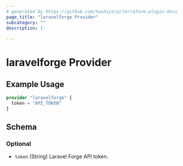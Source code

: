 ```yaml
---
# generated by https://github.com/hashicorp/terraform-plugin-docs
page_title: "laravelforge Provider"
subcategory: ""
description: |-
  
---
```


# laravelforge Provider



## Example Usage

```terraform
provider "laravelforge" {
  token = "API_TOKEN"
}
```

<!-- schema generated by tfplugindocs -->
## Schema

### Optional

- `token` (String) Laravel Forge API token.
